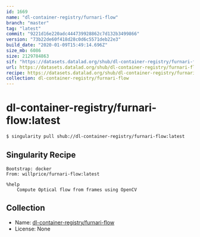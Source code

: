 ```yaml
---
id: 1669
name: "dl-container-registry/furnari-flow"
branch: "master"
tag: "latest"
commit: "9221d16e220adc444739928862c7d132b3499866"
version: "73b22de60f418d28c0d6c5571deb22e3"
build_date: "2020-01-09T15:49:14.696Z"
size_mb: 6086
size: 2129784863
sif: "https://datasets.datalad.org/shub/dl-container-registry/furnari-flow/latest/2020-01-09-9221d16e-73b22de6/73b22de60f418d28c0d6c5571deb22e3.simg"
url: https://datasets.datalad.org/shub/dl-container-registry/furnari-flow/latest/2020-01-09-9221d16e-73b22de6/
recipe: https://datasets.datalad.org/shub/dl-container-registry/furnari-flow/latest/2020-01-09-9221d16e-73b22de6/Singularity
collection: dl-container-registry/furnari-flow
---
```


# dl-container-registry/furnari-flow:latest

```bash
$ singularity pull shub://dl-container-registry/furnari-flow:latest
```

## Singularity Recipe

```singularity
Bootstrap: docker
From: willprice/furnari-flow:latest

%help
    Compute Optical flow from frames using OpenCV
```

## Collection

 - Name: [dl-container-registry/furnari-flow](https://github.com/dl-container-registry/furnari-flow)
 - License: None

